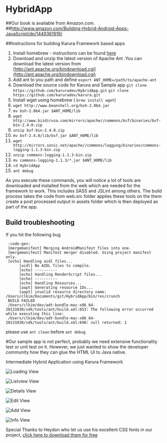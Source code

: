 HybridApp
=========

##Our book is available from Amazon.com.
##http://www.amazon.com/Building-Hybrid-Android-Apps-JavaScript/dp/1449361919/

##Instructions for building Karura Framework based apps

1. Install homebrew - instructions can be found [here](http://brew.sh/)
2. Download and unzip the latest version of Apache Ant .You can download the latest version from [http://ant.apache.org/bindownload.cgi](http://ant.apache.org/bindownload.cgi)
3. Add ant to you path and define `export ANT_HOME=/path/to/apache-ant`
4. Download the source code for Karura and Sample app
`git clone https://github.com/karuradev/HybridApp.git`
`git clone https://github.com/karuradev/karura.git`
5. Install wget using homebrew ( `brew install wget`)
6. `wget http://www.beanshell.org/bsh-2.0b4.jar `
7. `mv bsh-2.0b4.jar $ANT_HOME/lib`
8. `wget http://www.bizdirusa.com/mirrors/apache//commons/bsf/binaries/bsf-bin-2.4.0.zip`
9. `unzip bsf-bin-2.4.0.zip`
10. `mv bsf-2.4.0/lib/bsf.jar $ANT_HOME/lib`
11. `wget http://mirrors.sonic.net/apache//commons/logging/binaries/commons-logging-1.1.3-bin.zip`
12. `unzip commons-logging-1.1.3-bin.zip`
13. `mv commons-logging-1.1.3/*.jar $ANT_HOME/lib`
14. `cd HybridApp`
15. `ant debug`

As you execute these commands, you will notice a lot of tools are downloaded and installed from the web which are needed for the framework to work. This includes SASS and JSLint among others. The build process takes the code from web.src folder applies these tools on the them create a post processed output in assets folder which is then deployed as part of the app.

Build troubleshooting
----
If you hit the following bug

     -code-gen:
     [mergemanifest] Merging AndroidManifest files into one.
     [mergemanifest] Manifest merger disabled. Using project manifest only.
     [echo] Handling aidl files...
          [aidl] No AIDL files to compile.
          [echo] ----------
          [echo] Handling RenderScript files...
          [echo] ----------
          [echo] Handling Resources...
          [aapt] Generating resource IDs...
          [aapt] invalid resource directory name: /Users/clkim/Documents/git/HybridApp/bin/res/crunch
     BUILD FAILED
     /Users/clkim/dev/adt-bundle-mac-x86_64-20131030/sdk/tools/ant/build.xml:653: The following error occurred while executing this line:
     /Users/clkim/dev/adt-bundle-mac-x86_64-20131030/sdk/tools/ant/build.xml:698: null returned: 1

please use `ant clean` before `ant debug` 


#Our sample app is not perfect, probably we need extensive functionality test or unit test on it. However, we just wanted to show the developer community how they can glue the HTML UI to Java native.

Intermediate Hybrid Application using Karura Framework


![Loading View](https://raw.github.com/karuradev/screenshots/master/hybrid_contacts/loading.png)

![Listview View](https://raw.github.com/karuradev/screenshots/master/hybrid_contacts/listview.png)

![Details View](https://raw.github.com/karuradev/screenshots/master/hybrid_contacts/details.png)

![Edit View](https://raw.github.com/karuradev/screenshots/master/hybrid_contacts/edit.png)

![Add View](https://raw.github.com/karuradev/screenshots/master/hybrid_contacts/add.png)

![Info View](https://raw.github.com/karuradev/screenshots/master/hybrid_contacts/info.png)




Special Thanks to Heydon who let us use his excellent CSS fonts in our project, [click here to download them for free](http://www.fontsquirrel.com/foundry/Heydon-Pickering)


